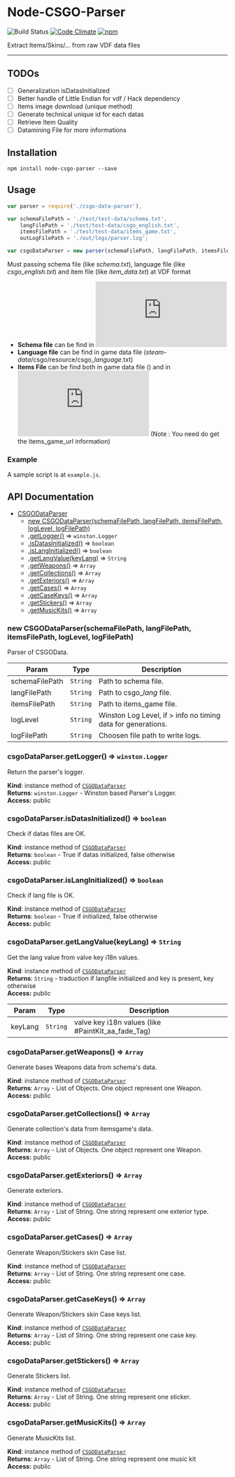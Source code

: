 # Node-CSGO-Parser

![Build Status](https://api.travis-ci.org/Ballrock/node-csgo-parser.svg?branche=master)
[![Code Climate](https://codeclimate.com/github/Ballrock/node-csgo-parser/badges/gpa.svg)](https://codeclimate.com/github/Ballrock/node-csgo-parser)
[![npm](https://img.shields.io/npm/dt/node-csgo-parser.svg)](https://www.npmjs.com/package/node-csgo-parser)

Extract Items/Skins/... from raw VDF data files

---
## TODOs

- [ ] Generalization isDatasInitialized
- [ ] Better handle of Little Endian for vdf / Hack dependency
- [ ] Items image download (unique method)
- [ ] Generate technical unique id for each datas
- [ ] Retrieve Item Quality
- [ ] Datamining File for more informations

## Installation

`npm install node-csgo-parser --save`

## Usage

``` js
var parser = require('./csgo-data-parser'),

var schemaFilePath = './test/test-data/schema.txt', 
	langFilePath = './test/test-data/csgo_english.txt',
	itemsFilePath = './test/test-data/items_game.txt',
	outLogFilePath = './out/logs/parser.log';

var csgoDataParser = new parser(schemaFilePath, langFilePath, itemsFilePath, 'debug', outLogFilePath);
```

Must passing schema file (like *schema.txt*), language file (like *csgo_english.txt*) and item file (like *item_data.txt*) at VDF format

- **Schema file** can be find in ![Steam API](https://lab.xpaw.me/steam_api_documentation.html#IEconItems_730_GetSchema_v2)
- **Language file** can be find in game data file (*steam-data*/csgo/resource/csgo_*language*.txt)
- **Items File** can be find both in game data file () and in ![Steam API](https://lab.xpaw.me/steam_api_documentation.html#IEconItems_730_GetSchemaURL_v2) (Note : You need do get the items_game_url information)

### Example

A sample script is at `example.js`.

## API Documentation

* [CSGODataParser](#CSGODataParser)
    * [new CSGODataParser(schemaFilePath, langFilePath, itemsFilePath, logLevel, logFilePath)](#new_CSGODataParser_new)
    * [.getLogger()](#CSGODataParser+getLogger) ⇒ <code>winston.Logger</code>
    * [.isDatasInitialized()](#CSGODataParser+isDatasInitialized) ⇒ <code>boolean</code>
    * [.isLangInitialized()](#CSGODataParser+isLangInitialized) ⇒ <code>boolean</code>
    * [.getLangValue(keyLang)](#CSGODataParser+getLangValue) ⇒ <code>String</code>
    * [.getWeapons()](#CSGODataParser+getWeapons) ⇒ <code>Array</code>
    * [.getCollections()](#CSGODataParser+getCollections) ⇒ <code>Array</code>
    * [.getExteriors()](#CSGODataParser+getExteriors) ⇒ <code>Array</code>
    * [.getCases()](#CSGODataParser+getCases) ⇒ <code>Array</code>
    * [.getCaseKeys()](#CSGODataParser+getCaseKeys) ⇒ <code>Array</code>
    * [.getStickers()](#CSGODataParser+getStickers) ⇒ <code>Array</code>
    * [.getMusicKits()](#CSGODataParser+getMusicKits) ⇒ <code>Array</code>

<a name="new_CSGODataParser_new"></a>
### new CSGODataParser(schemaFilePath, langFilePath, itemsFilePath, logLevel, logFilePath)
Parser of CSGOData.


| Param | Type | Description |
| --- | --- | --- |
| schemaFilePath | <code>String</code> | Path to schema file. |
| langFilePath | <code>String</code> | Path to csgo_*lang* file. |
| itemsFilePath | <code>String</code> | Path to items_game file. |
| logLevel | <code>String</code> | Winston Log Level, if > info no timing data for generations. |
| logFilePath | <code>String</code> | Choosen file path to write logs. |

<a name="CSGODataParser+getLogger"></a>
### csgoDataParser.getLogger() ⇒ <code>winston.Logger</code>
Return the parser's logger.

**Kind**: instance method of <code>[CSGODataParser](#CSGODataParser)</code>  
**Returns**: <code>winston.Logger</code> - Winston based Parser's Logger.  
**Access:** public  
<a name="CSGODataParser+isDatasInitialized"></a>
### csgoDataParser.isDatasInitialized() ⇒ <code>boolean</code>
Check if datas files are OK.

**Kind**: instance method of <code>[CSGODataParser](#CSGODataParser)</code>  
**Returns**: <code>boolean</code> - True if datas initialized, false otherwise  
**Access:** public  
<a name="CSGODataParser+isLangInitialized"></a>
### csgoDataParser.isLangInitialized() ⇒ <code>boolean</code>
Check if lang file is OK.

**Kind**: instance method of <code>[CSGODataParser](#CSGODataParser)</code>  
**Returns**: <code>boolean</code> - True if initialized, false otherwise  
**Access:** public  
<a name="CSGODataParser+getLangValue"></a>
### csgoDataParser.getLangValue(keyLang) ⇒ <code>String</code>
Get the lang value from valve key i18n values.

**Kind**: instance method of <code>[CSGODataParser](#CSGODataParser)</code>  
**Returns**: <code>String</code> - traduction if langfile initialized and key is present, key otherwise  
**Access:** public  

| Param | Type | Description |
| --- | --- | --- |
| keyLang | <code>String</code> | valve key i18n values (like #PaintKit_aa_fade_Tag) |

<a name="CSGODataParser+getWeapons"></a>
### csgoDataParser.getWeapons() ⇒ <code>Array</code>
Generate bases Weapons data from schema's data.

**Kind**: instance method of <code>[CSGODataParser](#CSGODataParser)</code>  
**Returns**: <code>Array</code> - List of Objects. One object represent one Weapon.  
**Access:** public  
<a name="CSGODataParser+getCollections"></a>
### csgoDataParser.getCollections() ⇒ <code>Array</code>
Generate collection's data from itemsgame's data.

**Kind**: instance method of <code>[CSGODataParser](#CSGODataParser)</code>  
**Returns**: <code>Array</code> - List of Objects. One object represent one Weapon.  
**Access:** public  
<a name="CSGODataParser+getExteriors"></a>
### csgoDataParser.getExteriors() ⇒ <code>Array</code>
Generate exteriors.

**Kind**: instance method of <code>[CSGODataParser](#CSGODataParser)</code>  
**Returns**: <code>Array</code> - List of String. One string represent one exterior type.  
**Access:** public  
<a name="CSGODataParser+getCases"></a>
### csgoDataParser.getCases() ⇒ <code>Array</code>
Generate Weapon/Stickers skin Case list.

**Kind**: instance method of <code>[CSGODataParser](#CSGODataParser)</code>  
**Returns**: <code>Array</code> - List of String. One string represent one case.  
**Access:** public  
<a name="CSGODataParser+getCaseKeys"></a>
### csgoDataParser.getCaseKeys() ⇒ <code>Array</code>
Generate Weapon/Stickers skin Case keys list.

**Kind**: instance method of <code>[CSGODataParser](#CSGODataParser)</code>  
**Returns**: <code>Array</code> - List of String. One string represent one case key.  
**Access:** public  
<a name="CSGODataParser+getStickers"></a>
### csgoDataParser.getStickers() ⇒ <code>Array</code>
Generate Stickers list.

**Kind**: instance method of <code>[CSGODataParser](#CSGODataParser)</code>  
**Returns**: <code>Array</code> - List of String. One string represent one sticker.  
**Access:** public  
<a name="CSGODataParser+getMusicKits"></a>
### csgoDataParser.getMusicKits() ⇒ <code>Array</code>
Generate MusicKits list.

**Kind**: instance method of <code>[CSGODataParser](#CSGODataParser)</code>  
**Returns**: <code>Array</code> - List of String. One string represent one music kit  
**Access:** public  

